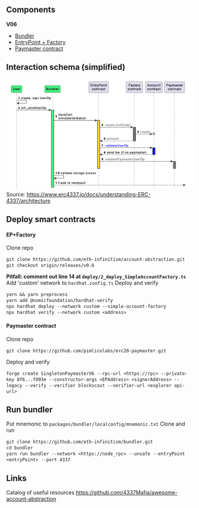 ## Components
**V06**
- [Bundler](https://github.com/eth-infinitism/bundler/tree/releases/0.6.0)
- [EntryPoint + Factory](https://github.com/eth-infinitism/account-abstraction/tree/releases/v0.6)
- [Paymaster contract](https://github.com/pimlicolabs/erc20-paymaster)
## Interaction schema (simplified)
![](flow.png)
Source: https://www.erc4337.io/docs/understanding-ERC-4337/architecture

## Deploy smart contracts

#### EP+Factory
Clone repo
```
git clone https://github.com/eth-infinitism/account-abstraction.git
git checkout origin/releases/v0.6
```
**Pitfall: comment out line 14 at `deploy/2_deploy_SimpleAccountFactory.ts`**
Add 'custom' network to `hardhat.config.ts`
Deploy and verify
```
yarn && yarn preprocess
yarn add @nomicfoundation/hardhat-verify
npx hardhat deploy --network custom --simple-account-factory
npx hardhat verify --network custom <address>
```

#### Paymaster contract
Clone repo
```
git clone https://github.com/pimlicolabs/erc20-paymaster.git
```
Deploy and verify
```
forge create SingletonPaymasterV6 --rpc-url <https://rpc> --private-key 8f6...f093e --constructor-args <EPAddress> <signerAddress> --legacy --verify --verifier blockscout --verifier-url <explorer api-url>
```
## Run bundler

Put mnemonic to
`packages/bundler/localconfig/mnemonic.txt`
Clone and run
```
git clone https://github.com/eth-infinitism/bundler.git
cd bundler
yarn run bundler --network <https://node_rpc> --unsafe --entryPoint <entryPoint> --port 4337
```
## Links

Catalog of useful resources https://github.com/4337Mafia/awesome-account-abstraction
